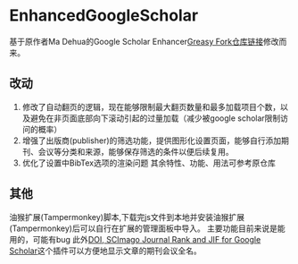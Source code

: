 # EnhancedGoogleScholar
基于原作者Ma Dehua的Google Scholar Enhancer[Greasy Fork仓库链接](https://greasyfork.org/zh-CN/scripts/511179-google-scholar-enhancer)修改而来。
## 改动
1. 修改了自动翻页的逻辑，现在能够限制最大翻页数量和最多加载项目个数，以及避免在非页面底部向下滚动引起的过量加载（减少被google scholar限制访问的概率）
2. 增强了出版商(publisher)的筛选功能，提供图形化设置页面，能够自行添加期刊、会议等分类和来源，能够保存筛选的条件以便后续复用。
3. 优化了设置中BibTex选项的渲染问题
其余特性、功能、用法可参考原仓库

## 其他
油猴扩展(Tampermonkey)脚本,下载完js文件到本地并安装油猴扩展(Tampermonkey)后可以自行在扩展的管理面板中导入。
主要功能目前来说是能用的，可能有bug
此外[DOI, SCImago Journal Rank and JIF for Google Scholar](https://greasyfork.org/zh-CN/scripts/536204-doi-scimago-journal-rank-and-jif-for-google-scholar)这个插件可以方便地显示文章的期刊会议全名。
